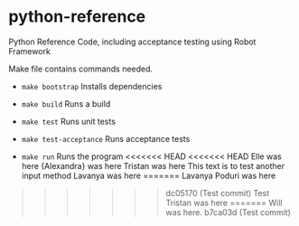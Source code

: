 # python-reference
Python Reference Code, including acceptance testing using Robot Framework

Make file contains commands needed.
* `make bootstrap` Installs dependencies

* `make build` Runs a build

* `make test` Runs unit tests

* `make test-acceptance` Runs acceptance tests

* `make run` Runs the program
<<<<<<< HEAD
<<<<<<< HEAD
Elle was here
{Alexandra} was here
Tristan was here
This text is to test another input method
Lavanya was here
=======
Lavanya Poduri was here
>>>>>>> dc05170 (Test commit)
Test
Tristan was here
=======
Will was here.
>>>>>>> b7ca03d (Test commit)
